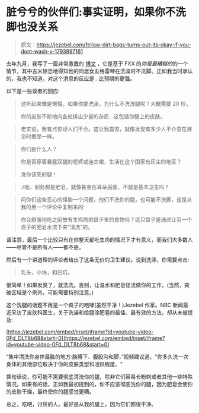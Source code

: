# 脏兮兮的伙伴们:事实证明，如果你不洗脚也没关系

> 原文：<https://jezebel.com/fellow-dirt-bags-turns-out-its-okay-if-you-dont-wash-y-1793897161>

去年九月，我写了一篇非常愚蠢的 [博文](http://jezebel.com/do-you-wash-your-legs-1787009111) ，它是基于 FXX 的*你是最糟糕的*的一个情节，其中吉米惊恐地得知他的同居女友格雷琴在洗澡时不洗脚。正如我当时承认的，我也不知道。对这个消息的反应是...比预期的更强。



以下是一些读者的回应:

> 这听起来像是懒惰。如果你要洗澡，为什么不洗洗腿呢？大概需要 20 秒。
> 
> 你的皮肤不断地向各处排出少量的杂质...这包括你腿上的皮肤。

> 老实说，我有点惊讶人们不会。这让我震惊，就像发现有多少人不介意在淋浴时撒尿一样。

> 你们是什么人？
> 
> 你是否穿着暴露双腿的短裤或连衣裙，生活在这个国家有灰尘的地区？
> 
> 洗你该死的腿！

> :/呃，到处都是肥皂，就像甚至在耳朵后面，不就是基本卫生吗？

> 问你们这些恶心的怪胎一个问题，他们不洗你的腿，也可能不洗脚，这是从我的另一个评论中复制来的:
> 
> 你会舒服地吃之前放有生鸡肉的盘子里的食物吗？这只盘子是通过让另一个盘子的肥皂水流下来“清洗”的。

请注意，最后一个比较只有在你整天都吃生肉的情况下才有意义，而我们大多数人——尽管不是所有人——都不是。

然后有一个讲道理的评论者给出了这条无价的卫生建议。说到洗涤，你需要点击:

> 乳头，小块，和凹坑。

很简单！如果发臭了，就洗洗。否则，让温水和肥皂径流做你的工作。(当然，突破区域是个例外，可能需要特别注意。)

这个洗腿的话题不再是一个疯子的咆哮(虽然干净！)Jezebel 作家。NBC 新闻最近采访了皮肤科医生，关于洗澡和给腿涂肥皂的最佳、最有效的方法，却从未被提及:

 [https://jezebel.com/embed/inset/iframe?id=youtube-video-0Fd_DLT8b68&start=0](https://jezebel.com/embed/inset/iframe?id=youtube-video-0Fd_DLT8b68&start=0) 

“集中清洗你身体最脏的地方:胳膊下、腹股沟和脚，”视频建议道。"你多久洗一次身体的其他部位取决于你的皮肤类型和活跃程度。"

换句话说，你可能不需要彻底清洗你的腿，除非它们容易长粉刺或者其他一些特殊情况。如果有的话，正如我最初提到的，你不应该彻底洗你的腿，因为肥皂会使你的皮肤干燥，最终使你的腿感觉更糟。

总之，吃吧，讨厌的人。最好是从我的腿上，因为它们都很干净。
